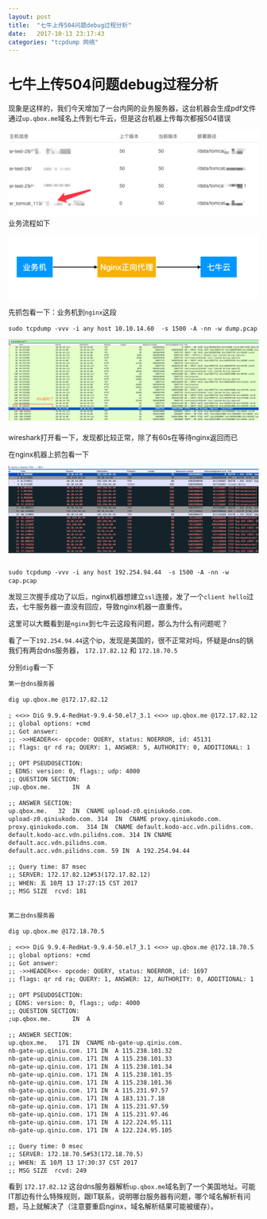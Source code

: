 ```yaml
---
layout: post
title:  "七牛上传504问题debug过程分析"
date:   2017-10-13 23:17:43
categories: "tcpdump 网络"
---
```

# 七牛上传504问题debug过程分析

现象是这样的，我们今天增加了一台内网的业务服务器，这台机器会生成pdf文件通过`up.qbox.me`域名上传到七牛云，但是这台机器上传每次都报504错误

![](/images/qiniu-1.jpeg)
业务流程如下

![](/images/qiniu-2.png)

先抓包看一下：业务机到`nginx`这段

`sudo tcpdump -vvv -i any host 10.10.14.60  -s 1500 -A -nn -w dump.pcap`

![](/images/qiniu-3.jpeg)


wireshark打开看一下，发现都比较正常，除了有60s在等待nginx返回而已

在nginx机器上抓包看一下 

![](/images/qiniu-4.png)


`sudo tcpdump -vvv -i any host 192.254.94.44  -s 1500 -A -nn -w cap.pcap`

发现三次握手成功了以后，nginx机器想建立`ssl`连接，发了一个`client hello`过去，七牛服务器一直没有回应，导致nginx机器一直重传。

这里可以大概看到是`nginx`到七牛云这段有问题，那么为什么有问题呢？

看了一下`192.254.94.44`这个ip，发现是美国的，很不正常对吗，怀疑是dns的锅
我们有两台dns服务器， `172.17.82.12` 和 `172.18.70.5`

分别`dig`看一下

```
第一台dns服务器

dig up.qbox.me @172.17.82.12

; <<>> DiG 9.9.4-RedHat-9.9.4-50.el7_3.1 <<>> up.qbox.me @172.17.82.12
;; global options: +cmd
;; Got answer:
;; ->>HEADER<<- opcode: QUERY, status: NOERROR, id: 45131
;; flags: qr rd ra; QUERY: 1, ANSWER: 5, AUTHORITY: 0, ADDITIONAL: 1

;; OPT PSEUDOSECTION:
; EDNS: version: 0, flags:; udp: 4000
;; QUESTION SECTION:
;up.qbox.me.      IN  A

;; ANSWER SECTION:
up.qbox.me.   32  IN  CNAME upload-z0.qiniukodo.com.
upload-z0.qiniukodo.com. 314  IN  CNAME proxy.qiniukodo.com.
proxy.qiniukodo.com.  314 IN  CNAME default.kodo-acc.vdn.pilidns.com.
default.kodo-acc.vdn.pilidns.com. 314 IN CNAME  default.acc.vdn.pilidns.com.
default.acc.vdn.pilidns.com. 59 IN  A 192.254.94.44

;; Query time: 87 msec
;; SERVER: 172.17.82.12#53(172.17.82.12)
;; WHEN: 五 10月 13 17:27:15 CST 2017
;; MSG SIZE  rcvd: 181


第二台dns服务器

dig up.qbox.me @172.18.70.5

; <<>> DiG 9.9.4-RedHat-9.9.4-50.el7_3.1 <<>> up.qbox.me @172.18.70.5
;; global options: +cmd
;; Got answer:
;; ->>HEADER<<- opcode: QUERY, status: NOERROR, id: 1697
;; flags: qr rd ra; QUERY: 1, ANSWER: 12, AUTHORITY: 0, ADDITIONAL: 1

;; OPT PSEUDOSECTION:
; EDNS: version: 0, flags:; udp: 4000
;; QUESTION SECTION:
;up.qbox.me.      IN  A

;; ANSWER SECTION:
up.qbox.me.   171 IN  CNAME nb-gate-up.qiniu.com.
nb-gate-up.qiniu.com. 171 IN  A 115.238.101.32
nb-gate-up.qiniu.com. 171 IN  A 115.238.101.33
nb-gate-up.qiniu.com. 171 IN  A 115.238.101.34
nb-gate-up.qiniu.com. 171 IN  A 115.238.101.35
nb-gate-up.qiniu.com. 171 IN  A 115.238.101.36
nb-gate-up.qiniu.com. 171 IN  A 115.231.97.57
nb-gate-up.qiniu.com. 171 IN  A 183.131.7.18
nb-gate-up.qiniu.com. 171 IN  A 115.231.97.59
nb-gate-up.qiniu.com. 171 IN  A 115.231.97.46
nb-gate-up.qiniu.com. 171 IN  A 122.224.95.111
nb-gate-up.qiniu.com. 171 IN  A 122.224.95.105

;; Query time: 0 msec
;; SERVER: 172.18.70.5#53(172.18.70.5)
;; WHEN: 五 10月 13 17:30:37 CST 2017
;; MSG SIZE  rcvd: 249
```

看到 `172.17.82.12` 这台dns服务器解析`up.qbox.me`域名到了一个美国地址。可能IT那边有什么特殊规则，跟IT联系，说明哪台服务器有问题，哪个域名解析有问题，马上就解决了（注意要重启nginx，域名解析结果可能被缓存）。


